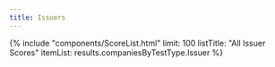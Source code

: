 ```yaml
---
title: Issuers
---
```

<div class="ui one column stackable grid">
  <div class="column">
    {%
      include "components/ScoreList.html"
        limit: 100
        listTitle: "All Issuer Scores"
        itemList: results.companiesByTestType.Issuer
    %}
  </div>
</div>
